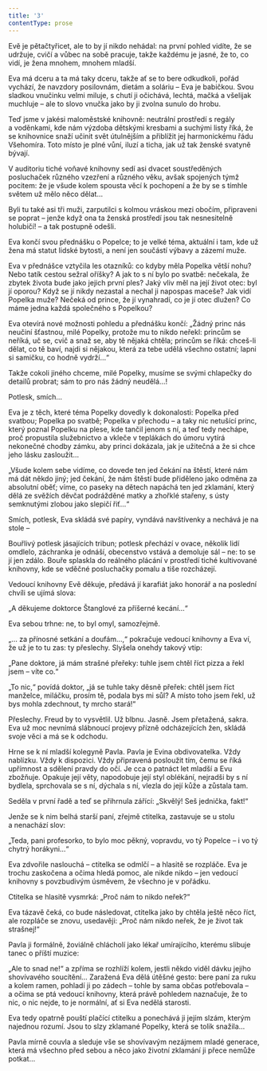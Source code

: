 ```yaml
---
title: '3'
contentType: prose
---
```


<section>

Evě je pětačtyřicet, ale to by jí nikdo nehádal: na první pohled vidíte, že se udržuje, cvičí a vůbec na sobě pracuje, takže každému je jasné, že to, co vidí, je žena mnohem, mnohem mladší.

Eva má dceru a ta má taky dceru, takže ať se to bere odkudkoli, pořád vychází, že navzdory posilovnám, dietám a soláriu – Eva je babičkou. Svou sladkou vnučinku velmi miluje, s chutí ji očichává, lechtá, mačká a všelijak muchluje – ale to slovo vnučka jako by ji zvolna sunulo do hrobu.

Teď jsme v jakési maloměstské knihovně: neutrální prostředí s regály a voděnkami, kde nám výzdoba dětskými kresbami a suchými listy říká, že se knihovnice snaží učinit svět útulnějším a přiblížit jej harmonickému řádu Všehomíra. Toto místo je plné vůní, iluzí a ticha, jak už tak ženské svatyně bývají.

V auditoriu tiché voňavé knihovny sedí asi dvacet soustředěných posluchaček různého vzezření a různého věku, avšak spojených týmž pocitem: že je všude kolem spousta věcí k pochopení a že by se s tímhle světem už mělo něco dělat…

Byli tu také asi tři muži, zarputilci s kolmou vráskou mezi obočím, připraveni se poprat – jenže když ona ta ženská prostředí jsou tak nesnesitelně holubičí! – a tak postupně odešli.

Eva končí svou přednášku o Popelce; to je velké téma, aktuální i tam, kde už žena má statut lidské bytosti, a není jen součástí výbavy a zázemí muže.

Eva v přednášce vztyčila les otazníků: co kdyby měla Popelka větší nohu? Nebo tatík cestou sežral oříšky? A jak to s ní bylo po svatbě: nečekala, že zbytek života bude jako jejich první ples? Jaký vliv měl na její život otec: byl jí oporou? Když se jí nikdy nezastal a nechal ji napospas maceše? Jak vidí Popelka muže? Nečeká od prince, že jí vynahradí, co je jí otec dlužen? Co máme jedna každá společného s Popelkou?

Eva otevírá nové možnosti pohledu a přednášku končí: „Žádný princ nás neučiní šťastnou, milé Popelky, protože mu to nikdo neřekl: princům se neříká, uč se, cvič a snaž se, aby tě nějaká chtěla; princům se říká: chceš-li dělat, co tě baví, najdi si nějakou, která za tebe udělá všechno ostatní; lapni si samičku, co hodně vydrží…“

Takže cokoli jiného chceme, milé Popelky, musíme se svými chlapečky do detailů probrat; sám to pro nás žádný neudělá…!

Potlesk, smích…

Eva je z těch, které téma Popelky dovedly k dokonalosti: Popelka před svatbou; Popelka po svatbě; Popelka v přechodu – a taky nic netušící princ, který poznal Popelku na plese, kde tančil jenom s ní, a teď tedy nechápe, proč propustila služebnictvo a vkleče v teplákách do úmoru vytírá nekonečné chodby zámku, aby princi dokázala, jak je užitečná a že si chce jeho lásku zasloužit…

„Všude kolem sebe vidíme, co dovede ten jed čekání na štěstí, které nám má dát někdo jiný; jed čekání, že nám štěstí bude přiděleno jako odměna za absolutní oběť; víme, co paseky na dětech napáchá ten jed zklamání, který dělá ze svěžích děvčat podrážděné matky a zhořklé stařeny, s ústy semknutými zlobou jako slepičí řiť…“

Smích, potlesk, Eva skládá své papíry, vyndává navštívenky a nechává je na stole –

Bouřlivý potlesk jásajících tribun; potlesk přechází v ovace, několik lidí omdlelo, záchranka je odnáší, obecenstvo vstává a demoluje sál – ne: to se jí jen zdálo. Bouře splaskla do reálného plácání v prostředí tiché kultivované knihovny, kde se vděčné posluchačky pomalu a tiše rozcházejí.

Vedoucí knihovny Evě děkuje, předává jí karafiát jako honorář a na poslední chvíli se ujímá slova:

„A děkujeme doktorce Štanglové za příšerné kecání…“

Eva sebou trhne: ne, to byl omyl, samozřejmě.

„… za přínosné setkání a doufám…,“ pokračuje vedoucí knihovny a Eva ví, že už je to tu zas: ty přeslechy. Slyšela onehdy takový vtip:

„Pane doktore, já mám strašné přeřeky: tuhle jsem chtěl říct pizza a řekl jsem – víte co.“

„To nic,“ povídá doktor, „já se tuhle taky děsně přeřek: chtěl jsem říct manželce, miláčku, prosím tě, podala bys mi sůl? A místo toho jsem řekl, už bys mohla zdechnout, ty mrcho stará!“

Přeslechy. Freud by to vysvětlil. Už blbnu. Jasně. Jsem přetažená, sakra. Eva už moc nevnímá slábnoucí projevy přízně odcházejících žen, skládá svoje věci a má se k odchodu.

Hrne se k ní mladší kolegyně Pavla. Pavla je Evina obdivovatelka. Vždy nablízku. Vždy k dispozici. Vždy připravená posloužit tím, čemu se říká upřímnost a sdělení pravdy do očí. Je cca o patnáct let mladší a Evu zbožňuje. Opakuje její věty, napodobuje její styl oblékání, nejradši by s ní bydlela, sprchovala se s ní, dýchala s ní, vlezla do její kůže a zůstala tam.

Seděla v první řadě a teď se přihrnula zářící: „Skvělý! Seš jednička, fakt!“

Jenže se k nim belhá starší paní, zřejmě ctitelka, zastavuje se u stolu a nenachází slov:

„Teda, pani profesorko, to bylo moc pěkný, vopravdu, vo tý Popelce – i vo tý chytrý horákyni…“

Eva zdvořile naslouchá – ctitelka se odmlčí – a hlasitě se rozpláče. Eva je trochu zaskočena a očima hledá pomoc, ale nikde nikdo – jen vedoucí knihovny s povzbudivým úsměvem, že všechno je v pořádku.

Ctitelka se hlasitě vysmrká: „Proč nám to nikdo neřek?“

Eva tázavě čeká, co bude následovat, ctitelka jako by chtěla ještě něco říct, ale rozpláče se znovu, usedavěji: „Proč nám nikdo neřek, že je život tak strašnej!“

Pavla ji formálně, žoviálně chlácholí jako lékař umírajícího, kterému slibuje tanec o příští muzice:

„Ale to snad ne!“ a zpříma se rozhlíží kolem, jestli někdo viděl dávku jejího shovívavého soucítění… Zaražená Eva dělá útěšné gesto: bere paní za ruku a kolem ramen, pohladí ji po zádech – tohle by sama občas potřebovala – a očima se ptá vedoucí knihovny, která právě pohledem naznačuje, že to nic, o nic nejde, to je normální, ať si Eva nedělá starosti.

Eva tedy opatrně pouští plačící ctitelku a ponechává ji jejím slzám, kterým najednou rozumí. Jsou to slzy zklamané Popelky, která se tolik snažila…

Pavla mírně couvla a sleduje vše se shovívavým nezájmem mladé generace, která má všechno před sebou a něco jako životní zklamání ji přece nemůže potkat…

</section>
